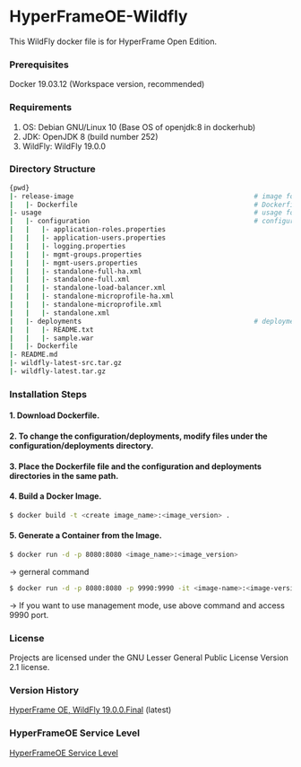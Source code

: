 # HyperFrameOE-Wildfly

This WildFly docker file is for HyperFrame Open Edition.

### Prerequisites

Docker 19.03.12 (Workspace version, recommended)

### Requirements

1) OS: Debian GNU/Linux 10 (Base OS of openjdk:8 in dockerhub)
2) JDK: OpenJDK 8 (build number 252) 
3) WildFly: WildFly 19.0.0 

### Directory Structure

```bash
{pwd}                                                                       
|- release-image                                             # image folder  
|   |- Dockerfile                                            # Dockerfile versions (v20.3, v20.4, etc.)
|- usage                                                     # usage folder  
|   |- configuration                                         # configuration folders
|   |   |- application-roles.properties                     
|   |   |- application-users.properties                      
|   |   |- logging.properties                                
|   |   |- mgmt-groups.properties                            
|   |   |- mgmt-users.properties                             
|   |   |- standalone-full-ha.xml
|   |   |- standalone-full.xml
|   |   |- standalone-load-balancer.xml                     
|   |   |- standalone-microprofile-ha.xml
|   |   |- standalone-microprofile.xml                      
|   |   |- standalone.xml                                    
|   |- deployments                                           # deployments folder
|   |   |- README.txt
|   |   |- sample.war
|   |- Dockerfile
|- README.md
|- wildfly-latest-src.tar.gz
|- wildfly-latest.tar.gz
```

### Installation Steps

#### 1. Download Dockerfile.

#### 2. To change the configuration/deployments, modify files under the configuration/deployments directory.

#### 3. Place the Dockerfile file and the configuration and deployments directories in the same path.

#### 4. Build a Docker Image.

```bash
$ docker build -t <create image_name>:<image_version> .
```

#### 5. Generate a Container from the Image.

```bash
$ docker run -d -p 8080:8080 <image_name>:<image_version>
```
-> gerneral command

```bash
$ docker run -d -p 8080:8080 -p 9990:9990 -it <image-name>:<image-version> /opt/jboss/wildfly/bin/standalone.sh -b 0.0.0.0 -bmanagement 0.0.0.0
```
-> If you want to use management mode, use above command and access 9990 port.

### License

Projects are licensed under the GNU Lesser General Public License Version 2.1 license.

### Version History

[HyperFrame OE, WildFly 19.0.0.Final](https://github.com/TmaxSoftOfficial/HyperFrameOE-Wildfly/blob/master/release-image/Dockerfile "dockerfile link") (latest)

### HyperFrameOE Service Level

[HyperFrameOE Service Level](https://github.com/TmaxSoftOfficial/HyperFrameOE-About/blob/master/ServiceLevel.md)
